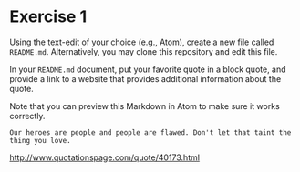 # Exercise 1
Using the text-edit of your choice (e.g., Atom), create a new file called `README.md`. Alternatively, you may clone this repository and edit this file.

In your `README.md` document, put your favorite quote in a block quote, and provide a link to a website that provides additional information about the quote.

Note that you can preview this Markdown in Atom to make sure it works correctly.


```
Our heroes are people and people are flawed. Don't let that taint the thing you love.
```
http://www.quotationspage.com/quote/40173.html
